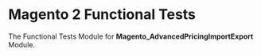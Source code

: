 # Magento 2 Functional Tests

The Functional Tests Module for **Magento_AdvancedPricingImportExport** Module.
